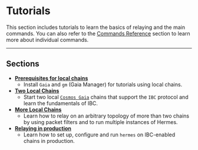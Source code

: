 # Tutorials

This section includes tutorials to learn the basics of relaying and the main commands. You can also refer to the [Commands Reference](../commands/index.md) section to learn more about individual commands.

---

## Sections
- **[Prerequisites for local chains](./pre-requisites/index.md)**
    * Install `Gaia` and `gm` (Gaia Manager) for tutorials using local chains.
- **[Two Local Chains](./local-chains/index.md)**
    * Start two local [`Cosmos Gaia`](https://github.com/cosmos/gaia) chains that support the `IBC` protocol and learn the fundamentals of IBC.
- **[More Local Chains](./more-chains/index.md)**
    * Learn how to relay on an arbitrary topology of more than two chains by using packet filters and to run multiple instances of Hermes.
- **[Relaying in production](./production/index.md)**
    * Learn how to set up, configure and run `hermes` on IBC-enabled chains in production.
